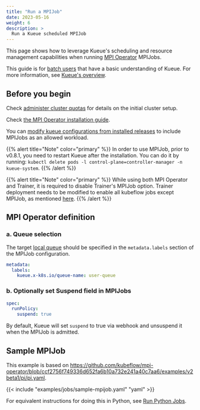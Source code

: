 ```yaml
---
title: "Run a MPIJob"
date: 2023-05-16
weight: 6
description: >
  Run a Kueue scheduled MPIJob
---
```


This page shows how to leverage Kueue's scheduling and resource management capabilities when running [MPI Operator](https://www.kubeflow.org/docs/components/training/mpi/) MPIJobs.

This guide is for [batch users](/docs/tasks#batch-user) that have a basic understanding of Kueue. For more information, see [Kueue's overview](/docs/overview).

## Before you begin

Check [administer cluster quotas](/docs/tasks/manage/administer_cluster_quotas) for details on the initial cluster setup.

Check [the MPI Operator installation guide](https://github.com/kubeflow/mpi-operator#installation).

You can [modify kueue configurations from installed releases](/docs/installation#install-a-custom-configured-released-version) to include MPIJobs as an allowed workload.

{{% alert title="Note" color="primary" %}}
In order to use MPIJob, prior to v0.8.1, you need to restart Kueue after the installation.
You can do it by running: `kubectl delete pods -l control-plane=controller-manager -n kueue-system`.
{{% /alert %}}

{{% alert title="Note" color="primary" %}}
While using both MPI Operator and Trainer, it is required to disable Trainer's MPIJob option.
Trainer deployment needs to be  modified to enable all kubeflow jobs except MPIJob, as mentioned [here](https://github.com/kubeflow/trainer/issues/1777).
{{% /alert %}}

## MPI Operator definition

### a. Queue selection

The target [local queue](/docs/concepts/local_queue) should be specified in the `metadata.labels` section of the MPIJob configuration.

```yaml
metadata:
  labels:
    kueue.x-k8s.io/queue-name: user-queue
```

### b. Optionally set Suspend field in MPIJobs

```yaml
spec:
  runPolicy:
    suspend: true
```

By default, Kueue will set `suspend` to true via webhook and unsuspend it when the MPIJob is admitted.

## Sample MPIJob

This example is based on https://github.com/kubeflow/mpi-operator/blob/ccf2756f749336d652fa6b10a732e241a40c7aa6/examples/v2beta1/pi/pi.yaml.

{{< include "examples/jobs/sample-mpijob.yaml" "yaml" >}}

For equivalent instructions for doing this in Python, see [Run Python Jobs](/docs/tasks/run/python_jobs/#mpi-operator-job).
